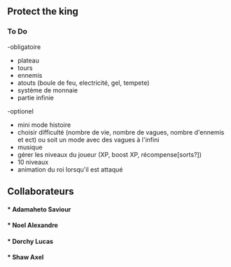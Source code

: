 ## Protect the king

### To Do

-obligatoire
* plateau
* tours
* ennemis
* atouts (boule de feu, electricité, gel, tempete)
* système de monnaie
* partie infinie

-optionel

* mini mode histoire
* choisir difficulté (nombre de vie, nombre de vagues, nombre d'ennemis et ect) ou soit un mode avec des vagues à l'infini 
* musique 
* gérer les niveaux du joueur (XP, boost XP, récompense[sorts?])
* 10 niveaux
* animation du roi lorsqu'il est attaqué 

## Collaborateurs

#### * Adamaheto Saviour

#### * Noel Alexandre

#### * Dorchy Lucas

#### * Shaw Axel 
